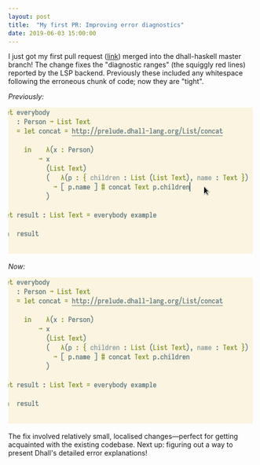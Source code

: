 ```yaml
---
layout: post
title:  "My first PR: Improving error diagnostics"
date: 2019-06-03 15:00:00
---
```


I just got my first pull request ([link]()) merged into the dhall-haskell master branch! The change fixes the "diagnostic ranges" (the squiggly red lines) reported by the LSP backend. Previously these included any whitespace following the erroneous chunk of code; now they are "tight".


*Previously:*

![Old screencast](/images/screencast-diagnostics-old.png)

*Now:*

![New screencast](/images/screencast-diagnostics-updated.png)

The fix involved relatively small, localised changes&mdash;perfect for getting acquainted with the existing codebase. Next up: figuring out a way to present Dhall's detailed error explanations!

